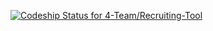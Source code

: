 [ ![Codeship Status for 4-Team/Recruiting-Tool](https://codeship.com/projects/463b0ae0-1c70-0134-f4e7-36f08862662c/status?branch=master)](https://codeship.com/projects/159892)